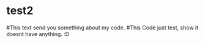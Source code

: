 # test2
#This text send you something about my code.
#This Code just test, show it doesnt have anything. :D
